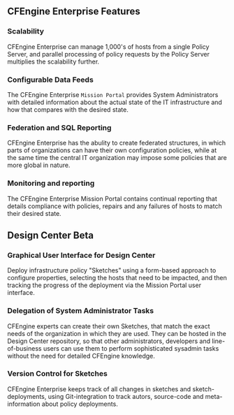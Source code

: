 ## CFEngine Enterprise Features ##

### Scalability ###

CFEngine Enterprise can manage 1,000's of hosts from a single Policy Server, and parallel processing of policy requests by the Policy Server multiplies the scalability further. 
	  	
### Configurable Data Feeds ###

The CFEngine Enterprise `Mission Portal` provides System Administrators with detailed information about the actual state of the IT infrastructure and how that compares with the desired state. 

### Federation and SQL Reporting ###

CFEngine Enterprise has the abulity to create federated structures, in which parts of organizations can have their own configuration policies, while at the same time the central IT organization may impose some policies that are more global in nature. 

### Monitoring and reporting ###

The CFEngine Enterprise Mission Portal contains continual reporting that details compliance with policies, repairs and any failures of hosts to match their desired state.

## Design Center Beta ##

### Graphical User Interface for Design Center ###

Deploy infrastructure policy "Sketches" using a form-based approach to configure properties, selecting the hosts that need to be impacted, and then tracking the progress of the deployment via the Mission Portal user interface.  

### Delegation of System Administrator Tasks ###

CFEngine experts can create their own Sketches, that match the exact needs of the organization in which they are used. They can be hosted in the Design Center repository, so that other administrators, developers and line-of-business users can use them to perform sophisticated sysadmin tasks without the need for detailed CFEngine knowledge. 

### Version Control for Sketches ###

CFEngine Enterprise keeps track of all changes in sketches and sketch-deployments, using Git-integration to track autors, source-code and meta-information about policy deployments.

